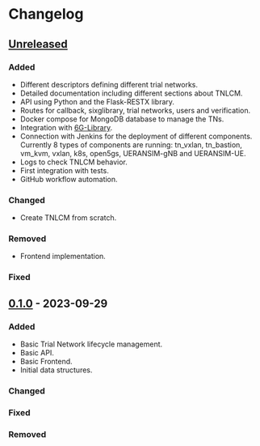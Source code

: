 # Changelog

## [Unreleased]

### Added

- Different descriptors defining different trial networks.
- Detailed documentation including different sections about TNLCM.
- API using Python and the Flask-RESTX library.
- Routes for callback, sixglibrary, trial networks, users and verification.
- Docker compose for MongoDB database to manage the TNs.
- Integration with [6G-Library](https://github.com/6G-SANDBOX/6G-Library).
- Connection with Jenkins for the deployment of different components. Currently 8 types of components are running: tn_vxlan, tn_bastion, vm_kvm, vxlan, k8s, open5gs, UERANSIM-gNB and UERANSIM-UE.
- Logs to check TNLCM behavior.
- First integration with tests.
- GitHub workflow automation.

### Changed

- Create TNLCM from scratch.

### Removed

- Frontend implementation.

### Fixed

## [0.1.0] - 2023-09-29

### Added

- Basic Trial Network lifecycle management.
- Basic API.
- Basic Frontend.
- Initial data structures.

### Changed

### Fixed

### Removed

[unreleased]: https://github.com/6G-SANDBOX/TNLCM/compare/v0.1.0...dev
[0.1.0]: https://github.com/6G-SANDBOX/TNLCM/releases/tag/v0.1.0